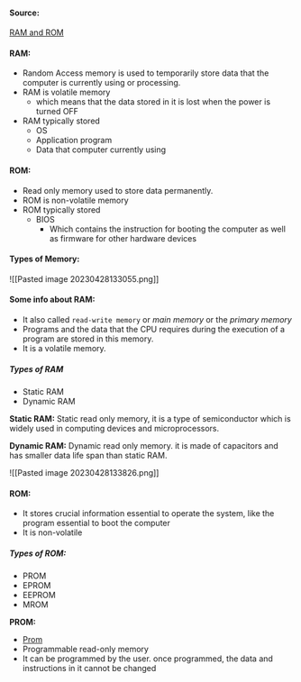 #### Source:
[RAM and ROM](https://www.geeksforgeeks.org/random-access-memory-ram-and-read-only-memory-rom/)

#### RAM:

* Random Access memory is used to temporarily store data that the computer is currently using or processing. 
* RAM is volatile memory
	* which means that the data stored in it is lost when the power is turned OFF
* RAM typically stored
	* OS
	* Application program
	* Data that computer currently using


#### ROM:

* Read only memory used to store data permanently.
* ROM is non-volatile memory
* ROM typically stored
	* BIOS
		* Which contains the instruction for booting the computer as well as firmware for other hardware devices


#### Types of Memory:

![[Pasted image 20230428133055.png]]


#### Some info about RAM:

* It also called `read-write memory` or *main memory*  or the *primary memory*
* Programs and the data that the CPU requires during the execution of a program are stored in this memory.
* It is a volatile memory.

##### Types of RAM

* Static RAM
* Dynamic RAM

**Static RAM:** Static read only memory, it is a type of semiconductor which is widely used in computing devices and microprocessors.

**Dynamic RAM:** Dynamic read only memory. it is made of capacitors and has smaller data life span than static RAM.

![[Pasted image 20230428133826.png]]



#### ROM:

* It stores crucial information essential to operate the system, like the program essential to boot the computer
* It is non-volatile

##### Types of ROM:

* PROM
* EPROM
* EEPROM
* MROM

**PROM:**
* [Prom](https://www.geeksforgeeks.org/prom-full-form/)
* Programmable read-only memory
* It can be programmed by the user. once programmed, the data and instructions in it cannot be changed
